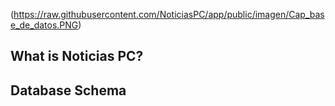 (https://raw.githubusercontent.com/NoticiasPC/app/public/imagen/Cap_base_de_datos.PNG)
<p align="center">

##  What is Noticias PC?

##  Database Schema
